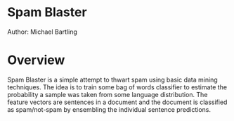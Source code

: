 # Spam Blaster
 Author: Michael Bartling

# Overview

Spam Blaster is a simple attempt to thwart spam using basic data mining techniques. The idea is to train some bag of words classifier to estimate the probability a sample was taken from some language distribution. The feature vectors are sentences in a document and the document is classified as spam/not-spam by ensembling the individual sentence predictions.
